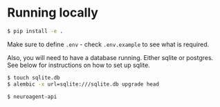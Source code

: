 # Running locally


```bash
$ pip install -e .
```

Make sure to define `.env`  - check `.env.example` to see what is required.

Also, you will need to have a database running. Either sqlite or postgres. See below for instructions on how to set up sqlite.

```bash
$ touch sqlite.db
$ alembic -x url=sqlite:///sqlite.db upgrade head
```

```bash
$ neuroagent-api
```

